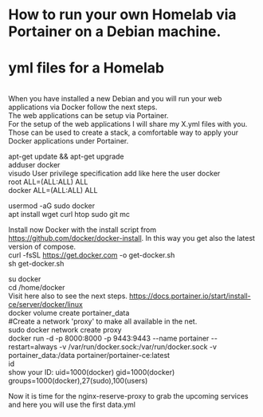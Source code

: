 # How to run your own Homelab via Portainer on a Debian machine.<br>
# yml files for a Homelab
<br>
When you have installed a new Debian and you will run your web applications via Docker follow the next steps.<br>
The web applications can be setup via Portainer.<br>
For the setup of the web applications I will share my X.yml files with you. <br>Those can be used to create a stack, a comfortable way to apply your Docker applications under Portainer.<p>

apt-get update && apt-get upgrade<br>
adduser docker<br>
visudo
User privilege specification add like here the user docker<br>
root    ALL=(ALL:ALL) ALL<br>
docker  ALL=(ALL:ALL) ALL<br>

usermod -aG sudo docker<br>
apt install wget curl htop sudo git mc<br>

Install now Docker with the install script from https://github.com/docker/docker-install. In this way you get also the latest version of compose.<br>
curl -fsSL https://get.docker.com -o get-docker.sh<br>
sh get-docker.sh<br>

su docker<br>
cd /home/docker<br>
Visit here also to see the next steps. https://docs.portainer.io/start/install-ce/server/docker/linux<br>
docker volume create portainer_data<br>
#Create a network 'proxy' to make all available in the net.<br>
sudo docker network create proxy <br>
docker run -d -p 8000:8000 -p 9443:9443 --name portainer --restart=always -v /var/run/docker.sock:/var/run/docker.sock -v portainer_data:/data portainer/portainer-ce:latest<br>
id<br>
show your ID: uid=1000(docker) gid=1000(docker) groups=1000(docker),27(sudo),100(users)


Now it is time for the nginx-reserve-proxy to grab the upcoming services and here you will use the first data.yml<P>
